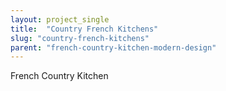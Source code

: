 ```yaml
---
layout: project_single
title:  "Country French Kitchens"
slug: "country-french-kitchens"
parent: "french-country-kitchen-modern-design"
---
```

French Country Kitchen